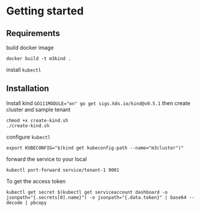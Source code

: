 Getting started
=====

Requirements
---

build docker image

```
docker build -t m3kind .
```

install `kubectl`

Installation
---

Install kind
`GO111MODULE="on" go get sigs.k8s.io/kind@v0.5.1`
then create cluster and sample tenant
```
chmod +x create-kind.sh
./create-kind.sh
```




configure `kubectl`
```
export KUBECONFIG="$(kind get kubeconfig-path --name="m3cluster")"
```


forward the service to your local
```
kubectl port-forward service/tenant-1 9001
```

To get the access token 

```
kubectl get secret $(kubectl get serviceaccount dashboard -o jsonpath="{.secrets[0].name}") -o jsonpath="{.data.token}" | base64 --decode | pbcopy
```
